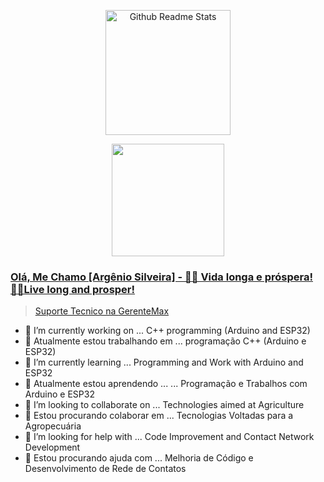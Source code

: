 <p align="center">
 <img width="200px" src="https://lh3.googleusercontent.com/fife/AAWUweVdKczyuR4ssBLUuCc3RetLZcR_juXsRZEC2sWXTykdCJuK5Ia1QjjObElI11U96qcMEQwMjX2vBd-O95UwCJOnx0j5W4aHTxxi6u9jlHQrNyxM-9h7imlws4xb5VvCR474dhKlgeqc2BrR6COu_qnPb8PhTjssMlCKHrIzkHm0JSaJy7afC-xtymOcTpYJpOuAwmxgxzumSjNs2I14JyIessm5k9Lmz07RXDXFTtW8scAxC-clU_zKv1iU43Ex27LjA3IQd018XBCKNdJwx6ZWn9q5qfQa_LfNNsWISeBeRQZr9HSgbukY2Lvcb0pK_6VIuSWF7zb3lPSopaeFH3hoNafmBdr_wXR1dQ1lOb0w503cBj9HMiP3gQqxZGYkf43HqxnL7hic4It5pTWVavVT_YwEsZa4H288HX1su1MNd_HGR-gwge7qtih7znlzBXG-tLBtP9Sq5ntgeWSI5Wo0KJCAWMwMrRBrR4eI3KKia9c7gfcpC6GEGM6AupGwR76AVXKpimL4Hbq1GJ4gsSLk3Vi59aBfP9u8VgmYilIrX_YEsMZ1KWuDB24H2JPleqEj72mHW89O5BQb-oT8tnkvEJiREB1uoeh9rQWWv9WOAYpNye-lv6Qi-4BBH-2OhgyJf7v-CoDH8a0nwfG1uzdwsslnSffD879BdkkpHP_1N_KZSLCGHInopZuID9RWvcrXeJeR0lWEFs847bdTeNvHlYD7BKWWuQ=w958-h943-ft" align="center" alt="Github Readme Stats" />
</p>
<div align="center">
  <a href="https://github.com/Argenio">
  <img height="180em" src="https://github-readme-stats.vercel.app/api?username=Argenio&show_icons=true&theme=github_dark&include_all_commits=true&count_private=true"/>
</div>

### Olá, Me Chamo [Argênio Silveira] - 🖖🏿 Vida longa e próspera!🖖🏿Live long and prosper!
  
> Suporte Tecnico na [GerenteMax](https://www.gerentemax.com/)

- 🔭 I’m currently working on ... C++ programming (Arduino and ESP32)
- 🔭 Atualmente estou trabalhando em ... programação C++ (Arduino e ESP32)
- 🌱 I’m currently learning ... Programming and Work with Arduino and ESP32
- 🌱 Atualmente estou aprendendo ...  ... Programação e Trabalhos com Arduino e ESP32
- 👯 I’m looking to collaborate on ... Technologies aimed at Agriculture
- 👯 Estou procurando colaborar em ... Tecnologias Voltadas para a Agropecuária
- 🤔 I’m looking for help with ... Code Improvement and Contact Network Development
- 🤔 Estou procurando ajuda com ... Melhoria de Código e Desenvolvimento de Rede de Contatos
